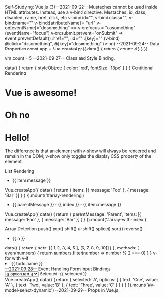 Self-Studying:   Vue.js (3)
--2021-09-22--
Mustaches cannot be used inside HTML attributes. Instead, use a v-bind directive.
Mustaches: id, class, disabled, name, href, click, etc
v-bind:id="", v-bind:class="", v-bind:name=""
v-bind:[attributeName] = "url"
v-on[eventName]="dosomething"    ==    v-on:focus = "dosomething" (eventName="focus")
v-on:submit.prevent="onSubmit"    =>       event.preventDefault()
:href="", :id="", :[key]="" (v-bind)
@click="dosomething", @[key]="dosomething"  (v-on)
--2021-09-24--
Data Properties
const app = Vue.createApp({
  data() {
    return { count: 4 }
  }
})

vm.count = 5
--2021-09-27--
Class and Style Binding.
<div
  class="static"
  :class="{ active: isActive, 'text-danger': hasError }"
></div>
<div :class="[isActive ? activeClass : '', errorClass]"></div>

<div :style="styleObject"></div>
data() {
  return {
    styleObject: {
      color: 'red',
      fontSize: '13px'
    }
  }
}
Contitional Rendering
<h1 v-if="awesome">Vue is awesome!</h1>
<h1 v-else>Oh no</h1>

<h1 v-show="ok">Hello!</h1>
The difference is that an element with v-show will always be rendered and remain in the DOM; v-show only toggles the display CSS property of the element.

List Rendering
<ul id="array-rendering">
  <li v-for="item in items">
    {{ item.message }}
  </li>
</ul>
Vue.createApp({
  data() {
    return {
      items: [{ message: 'Foo' }, { message: 'Bar' }]
    }
  }
}).mount('#array-rendering')

<ul id="array-with-index">
  <li v-for="(item, index) in items">
    {{ parentMessage }} - {{ index }} - {{ item.message }}
  </li>
</ul>
Vue.createApp({
  data() {
    return {
      parentMessage: 'Parent',
      items: [{ message: 'Foo' }, { message: 'Bar' }]
    }
  }
}).mount('#array-with-index')

Array Detection
push()
pop()
shift()
unshift()
splice()
sort()
reverse()

<ul v-for="numbers in sets">
  <li v-for="n in even(numbers)" :key="n">{{ n }}</li>
</ul>
data() {
  return {
    sets: [[ 1, 2, 3, 4, 5 ], [6, 7, 8, 9, 10]]
  }
},
methods: {
  even(numbers) {
    return numbers.filter(number => number % 2 === 0)
  }
}
v-for with v-if
<li v-for="todo in todos" v-if="!todo.isComplete">
  {{ todo.name }}
</li>

<template v-for="todo in todos" :key="todo.name">
  <li v-if="!todo.isComplete">
    {{ todo.name }}
  </li>
</template>
--2021-09-28--
Event Handling
Form Input Bindings
<div id="v-model-select-dynamic" class="demo">
  <select v-model="selected">
    <option v-for="option in options" :value="option.value">
      {{ option.text }}
    </option>
  </select>
  <span>Selected: {{ selected }}</span>
</div>
Vue.createApp({
  data() {
    return {
      selected: 'A',
      options: [
        { text: 'One', value: 'A' },
        { text: 'Two', value: 'B' },
        { text: 'Three', value: 'C' }
      ]
    }
  }
}).mount('#v-model-select-dynamic')
--2021-09-29--
Props in Vue.js
